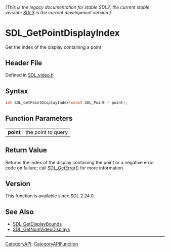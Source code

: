 ###### (This is the legacy documentation for stable SDL2, the current stable version; [SDL3](https://wiki.libsdl.org/SDL3/) is the current development version.)
# SDL_GetPointDisplayIndex

Get the index of the display containing a point

## Header File

Defined in [SDL_video.h](https://github.com/libsdl-org/SDL/blob/SDL2/include/SDL_video.h)

## Syntax

```c
int SDL_GetPointDisplayIndex(const SDL_Point * point);

```

## Function Parameters

|               |                    |
| ------------- | ------------------ |
| **point**     | the point to query |

## Return Value

Returns the index of the display containing the point or a negative error
code on failure; call [SDL_GetError](SDL_GetError)() for more information.

## Version

This function is available since SDL 2.24.0.

## See Also

* [SDL_GetDisplayBounds](SDL_GetDisplayBounds)
* [SDL_GetNumVideoDisplays](SDL_GetNumVideoDisplays)

----
[CategoryAPI](CategoryAPI), [CategoryAPIFunction](CategoryAPIFunction)

